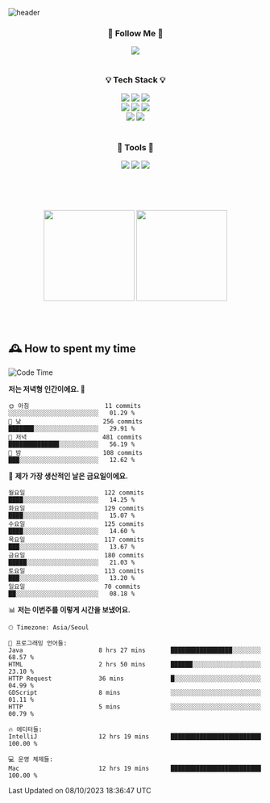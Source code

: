 ![header](https://capsule-render.vercel.app/api?type=waving&color=0:FFE29F,50:FFA99F,100:FF719A&height=300&fontAlignY=40&section=header&text=sung%20eun&fontSize=80&fontColor=FFFFFF)

<div align="center">
	<h3>🐹  Follow Me  🐹</h3>
	<a href="https://velog.io/@saeun05" target="_blank"><img src="https://img.shields.io/badge/Velog-20C997?style=flat&logo=velog&logoColor=white"/></a><br><br>
	<h3>💡  Tech Stack  💡</h3>
	<img src="https://img.shields.io/badge/Java-0078D4?style=flat"/>
	<img src="https://img.shields.io/badge/Spring-6DB33F?style=flat&logo=spring&logoColor=white"/>
	<img src="https://img.shields.io/badge/SpringBoot-6DB33F?style=flat&logo=springboot&logoColor=white"/><br>
	<img src="https://img.shields.io/badge/HTML5-E34F26?style=flat&logo=html5&logoColor=white"/>
	<img src="https://img.shields.io/badge/CSS3-1572B6?style=flat&logo=css3&logoColor=white"/>
	<img src="https://img.shields.io/badge/jQuery-0769AD?style=flat&logo=jquery&logoColor=white"/><br>
	<img src="https://img.shields.io/badge/MySQL-4479A1?style=flat&logo=mysql&logoColor=white"/>
	<img src="https://img.shields.io/badge/oracle-F80000?style=flat&logo=oracle&logoColor=white"/><br><br>
	<h3>🔦  Tools  🔦</h3>
	<img src="https://img.shields.io/badge/intelliJ IDEA-000000?style=flat&logo=intellijidea&logoColor=white"/>
	<img src="https://img.shields.io/badge/Notion-F9DC3E?style=flat&logo=notion&logoColor=white"/>
	<img src="https://img.shields.io/badge/Git-F05032?style=flat&logo=git&logoColor=white"/><br><br>
</div>

<br><br>

<div align="center">
  <img style="height:180px" src="https://github-readme-stats.vercel.app/api?username=sungeunn&show_icons=true&theme=omni&locale=kr"/>
  <img style="height:180px" src="https://github-readme-stats.vercel.app/api/top-langs/?username=sungeunn&theme=omni&layout=compact&locale=kr"/>
</div>

<br><br>

## 🕰 How to spent my time
<!--START_SECTION:waka-->
![Code Time](http://img.shields.io/badge/Code%20Time-215%20hrs%201%20min-blue)

**저는 저녁형 인간이에요. 🦉** 

```text
🌞 아침                     11 commits          ░░░░░░░░░░░░░░░░░░░░░░░░░   01.29 % 
🌆 낮　                     256 commits         ███████░░░░░░░░░░░░░░░░░░   29.91 % 
🌃 저녁                     481 commits         ██████████████░░░░░░░░░░░   56.19 % 
🌙 밤　                     108 commits         ███░░░░░░░░░░░░░░░░░░░░░░   12.62 % 
```
📅 **제가 가장 생산적인 날은 금요일이에요.** 

```text
월요일                      122 commits         ████░░░░░░░░░░░░░░░░░░░░░   14.25 % 
화요일                      129 commits         ████░░░░░░░░░░░░░░░░░░░░░   15.07 % 
수요일                      125 commits         ████░░░░░░░░░░░░░░░░░░░░░   14.60 % 
목요일                      117 commits         ███░░░░░░░░░░░░░░░░░░░░░░   13.67 % 
금요일                      180 commits         █████░░░░░░░░░░░░░░░░░░░░   21.03 % 
토요일                      113 commits         ███░░░░░░░░░░░░░░░░░░░░░░   13.20 % 
일요일                      70 commits          ██░░░░░░░░░░░░░░░░░░░░░░░   08.18 % 
```


📊 **저는 이번주를 이렇게 시간을 보냈어요.** 

```text
🕑︎ Timezone: Asia/Seoul

💬 프로그래밍 언어들: 
Java                     8 hrs 27 mins       █████████████████░░░░░░░░   68.57 % 
HTML                     2 hrs 50 mins       ██████░░░░░░░░░░░░░░░░░░░   23.10 % 
HTTP Request             36 mins             █░░░░░░░░░░░░░░░░░░░░░░░░   04.99 % 
GDScript                 8 mins              ░░░░░░░░░░░░░░░░░░░░░░░░░   01.11 % 
HTTP                     5 mins              ░░░░░░░░░░░░░░░░░░░░░░░░░   00.79 % 

🔥 에디터들: 
IntelliJ                 12 hrs 19 mins      █████████████████████████   100.00 % 

💻 운영 체제들: 
Mac                      12 hrs 19 mins      █████████████████████████   100.00 % 
```


 Last Updated on 08/10/2023 18:36:47 UTC
<!--END_SECTION:waka-->
